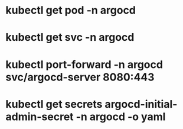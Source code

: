 # kubectl get pod -n argocd

# kubectl get svc -n argocd

# kubectl port-forward -n argocd svc/argocd-server 8080:443

# kubectl get secrets argocd-initial-admin-secret -n argocd -o yaml
